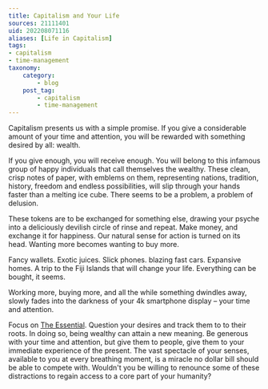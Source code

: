 ```yaml
---
title: Capitalism and Your Life
sources: 21111401
uid: 202208071116
aliases: [Life in Capitalism]
tags: 
- capitalism
- time-management
taxonomy:
    category:
        - blog
    post_tag:
        - capitalism
        - time-management
---
```


Capitalism presents us with a simple promise. If you give a considerable amount of your time and attention, you will be rewarded with something desired by all: wealth. 

If you give enough, you will receive enough. You will belong to this infamous group of happy individuals that call themselves the wealthy. These clean, crisp notes of paper, with emblems on them, representing nations, tradition, history, freedom and endless possibilities, will slip through your hands faster than a melting ice cube. There seems to be a problem, a problem of delusion.

These tokens are to be exchanged for something else, drawing your psyche into a deliciously devilish circle of rinse and repeat. Make money, and exchange it for happiness. Our natural sense for action is turned on its head. Wanting more becomes wanting to buy more.

Fancy wallets. Exotic juices. Slick phones. blazing fast cars. Expansive homes. A trip to the Fiji Islands that will change your life. Everything can be bought, it seems.

Working more, buying more, and all the while something dwindles away, slowly fades into the darkness of your 4k smartphone display – your time and attention.

Focus on [The Essential](./the-essential.md). Question your desires and track them to to their roots. In doing so, being wealthy can attain a new meaning. Be generous with your time and attention, but give them to people, give them to your immediate experience of the present. The vast spectacle of your senses, available to you at every breathing moment, is a miracle no dollar bill should be able to compete with. Wouldn't you be willing to renounce some of these distractions to regain access to a core part of your humanity?
